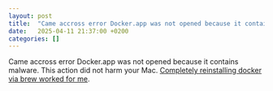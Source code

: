 ```yaml
---
layout: post
title:  "Came accross error Docker.app was not opened because it contains malware"
date:   2025-04-11 21:37:00 +0200
categories: []
---
```

Came accross error Docker.app was not opened because it contains malware. This action did not harm your Mac. [Completely reinstalling docker via brew worked for me](https://github.com/docker/for-mac/issues/7520#issuecomment-2611706565).
